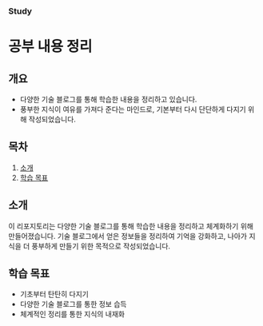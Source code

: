 ### Study

# 공부 내용 정리

## 개요
- 다양한 기술 블로그를 통해 학습한 내용을 정리하고 있습니다.
- 풍부한 지식이 여유를 가져다 준다는 마인드로, 기본부터 다시 단단하게 다지기 위해 작성되었습니다.

## 목차
1. [소개](#소개)
2. [학습 목표](#학습-목표)

## 소개
이 리포지토리는 다양한 기술 블로그를 통해 학습한 내용을 정리하고 체계화하기 위해 만들어졌습니다. 기술 블로그에서 얻은 정보들을 정리하여 기억을 강화하고, 나아가 지식을 더 풍부하게 만들기 위한 목적으로 작성되었습니다.

## 학습 목표
- 기초부터 탄탄히 다지기
- 다양한 기술 블로그를 통한 정보 습득
- 체계적인 정리를 통한 지식의 내재화
